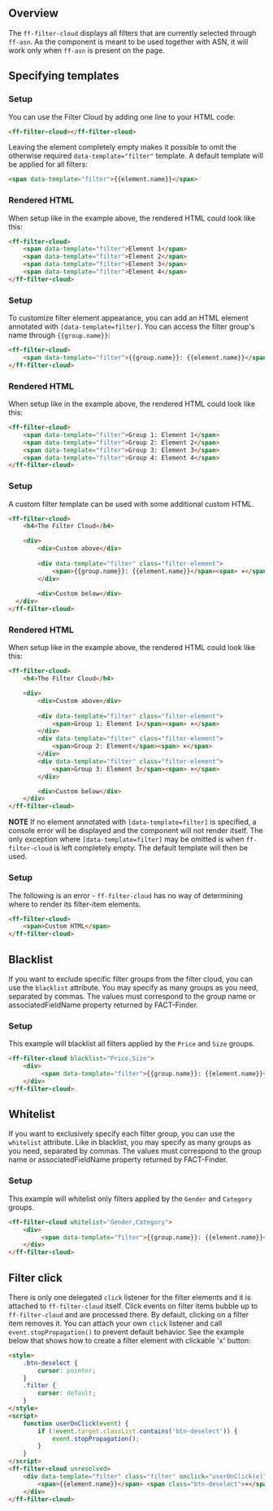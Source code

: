 ## Overview
The `ff-filter-cloud` displays all filters that are currently selected through `ff-asn`. As the component is meant to be used together with ASN, it will work only when `ff-asn` is present on the page.

## Specifying templates

### Setup
You can use the Filter Cloud by adding one line to your HTML code:
```html
<ff-filter-cloud></ff-filter-cloud>
```
Leaving the element completely empty makes it possible to omit the otherwise required `data-template="filter"` template. A default template will be applied for all filters:
```html
<span data-template="filter">{{element.name}}</span>
```
### Rendered HTML
When setup like in the example above, the rendered HTML could look like this:
```html
<ff-filter-cloud>
    <span data-template="filter">Element 1</span>
    <span data-template="filter">Element 2</span>
    <span data-template="filter">Element 3</span>
    <span data-template="filter">Element 4</span>
</ff-filter-cloud>
```

### Setup
To customize filter element appearance, you can add an HTML element annotated with `[data-template=filter]`. You can access the filter group's name through `{{group.name}}`:
```html
<ff-filter-cloud>
    <span data-template="filter">{{group.name}}: {{element.name}}</span>
</ff-filter-cloud>
```
### Rendered HTML
When setup like in the example above, the rendered HTML could look like this:
```html
<ff-filter-cloud>
    <span data-template="filter">Group 1: Element 1</span>
    <span data-template="filter">Group 2: Element 2</span>
    <span data-template="filter">Group 3: Element 3</span>
    <span data-template="filter">Group 4: Element 4</span>
</ff-filter-cloud>
```

### Setup
A custom filter template can be used with some additional custom HTML.
```html
<ff-filter-cloud>
    <h4>The Filter Cloud</h4>

    <div>
        <div>Custom above</div>
        
        <div data-template="filter" class="filter-element">
            <span>{{group.name}}: {{element.name}}</span><span> ×</span>
        </div>
        
        <div>Custom below</div>
  </div>
</ff-filter-cloud>
```
### Rendered HTML
When setup like in the example above, the rendered HTML could look like this:
```html
<ff-filter-cloud>
    <h4>The Filter Cloud</h4>

    <div>
        <div>Custom above</div>
        
        <div data-template="filter" class="filter-element">
            <span>Group 1: Element 1</span><span> ×</span>
        </div>
        <div data-template="filter" class="filter-element">
            <span>Group 2: Element</span><span> ×</span>
        </div>
        <div data-template="filter" class="filter-element">
            <span>Group 3: Element 3</span><span> ×</span>
        </div>

        <div>Custom below</div>
    </div>
</ff-filter-cloud>
```

**NOTE** If no element annotated with `[data-template=filter]` is specified, a console error will be displayed and the component will not render itself.
The only exception where `[data-template=filter]` may be omitted is when `ff-filter-cloud` is left completely empty. The default template will then be used.

### Setup
The following is an error - `ff-filter-cloud` has no way of determining where to render its filter-item elements.
```html
<ff-filter-cloud>
    <span>Custom HTML</span>
</ff-filter-cloud>
```

## Blacklist
If you want to exclude specific filter groups from the filter cloud, you can use the `blacklist` attribute. You may specify 
as many groups as you need, separated by commas. The values must correspond to the group name or associatedFieldName property returned by FACT-Finder.

### Setup
This example will blacklist all filters applied by the `Price` and `Size` groups.
```html
<ff-filter-cloud blacklist="Price,Size">
    <div>
         <span data-template="filter">{{group.name}}: {{element.name}}</span>
    </div>
</ff-filter-cloud>
```

## Whitelist
If you want to exclusively specify each filter group, you can use the `whitelist` attribute. Like in blacklist, you may specify 
as many groups as you need, separated by commas. The values must correspond to the group name or associatedFieldName property returned by FACT-Finder.

### Setup
This example will whitelist only filters applied by the `Gender` and `Category` groups.
```html
<ff-filter-cloud whitelist="Gender,Category">
    <div>
         <span data-template="filter">{{group.name}}: {{element.name}}</span>
    </div>
</ff-filter-cloud>
```

## Filter click
There is only one delegated `click` listener for the filter elements and it is attached to `ff-filter-cloud` itself. Click events on filter items bubble up to `ff-filter-cloud` 
and are processed there. By default, clicking on a filter item removes it. You can attach your own `click` listener and call `event.stopPropagation()` to prevent default behavior. 
See the example below that shows how to create a filter element with clickable 'x' button:
```html
<style>
    .btn-deselect {
        cursor: pointer;
    }
    .filter {
        cursor: default;
    }
</style>
<script>
    function userOnClick(event) {
        if (!event.target.classList.contains('btn-deselect')) {
            event.stopPropagation();
        }
    }
</script>
<ff-filter-cloud unresolved>
    <div data-template="filter" class="filter" onclick="userOnClick(e)">
        <span>{{element.name}}</span> <span class="btn-deselect">×</span>
    </div>
</ff-filter-cloud>
```
